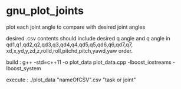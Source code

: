 # gnu_plot_joints
plot each joint angle to compare with desired joint angles

desired .csv contents should include desired q angle and q angle 
in qd1,q1,qd2,q2,qd3,q3,qd4,q4,qd5,q5,qd6,q6,qd7,q7, xd,x,yd,y,zd,z,rolld,roll,pitchd,pitch,yawd,yaw order. 


build : 
g++ -std=c++11 -o plot_data plot_data.cpp -lboost_iostreams -lboost_system

execute :
./plot_data "nameOfCSV".csv "task or joint"

